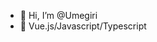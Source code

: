 - 👋 Hi, I’m @Umegiri
- 👀 Vue.js/Javascript/Typescript

<!---
Umegiri/Umegiri is a ✨ special ✨ repository because its `README.md` (this file) appears on your GitHub profile.
You can click the Preview link to take a look at your changes.
--->
